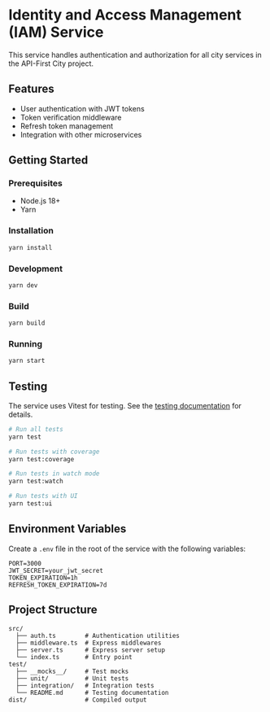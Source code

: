 # Identity and Access Management (IAM) Service

This service handles authentication and authorization for all city services in the API-First City project.

## Features

- User authentication with JWT tokens
- Token verification middleware
- Refresh token management
- Integration with other microservices

## Getting Started

### Prerequisites

- Node.js 18+
- Yarn

### Installation

```bash
yarn install
```

### Development

```bash
yarn dev
```

### Build

```bash
yarn build
```

### Running

```bash
yarn start
```

## Testing

The service uses Vitest for testing. See the [testing documentation](./test/README.md) for details.

```bash
# Run all tests
yarn test

# Run tests with coverage
yarn test:coverage

# Run tests in watch mode
yarn test:watch

# Run tests with UI
yarn test:ui
```

## Environment Variables

Create a `.env` file in the root of the service with the following variables:

```
PORT=3000
JWT_SECRET=your_jwt_secret
TOKEN_EXPIRATION=1h
REFRESH_TOKEN_EXPIRATION=7d
```

## Project Structure

```
src/
  ├── auth.ts        # Authentication utilities
  ├── middleware.ts  # Express middlewares
  ├── server.ts      # Express server setup
  └── index.ts       # Entry point
test/
  ├── __mocks__/     # Test mocks
  ├── unit/          # Unit tests
  ├── integration/   # Integration tests
  └── README.md      # Testing documentation
dist/                # Compiled output
```
